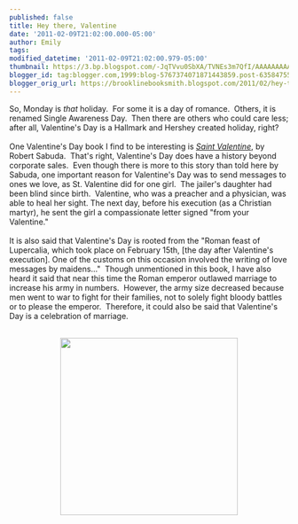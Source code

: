 ```yaml
---
published: false
title: Hey there, Valentine
date: '2011-02-09T21:02:00.000-05:00'
author: Emily
tags: 
modified_datetime: '2011-02-09T21:02:00.979-05:00'
thumbnail: https://3.bp.blogspot.com/-JqTVvu0SbXA/TVNEs3m7QfI/AAAAAAAAAOI/1Ni0suBJZYg/s72-c/0978068982429_500X500.jpg
blogger_id: tag:blogger.com,1999:blog-5767374071871443859.post-6358475521330430505
blogger_orig_url: https://brooklinebooksmith.blogspot.com/2011/02/hey-there-valentine.html
---
```


So, Monday is <em>that</em> holiday.&nbsp; For some it is a day of romance.&nbsp; Others, it is renamed Single Awareness Day.&nbsp; Then there are others who could care less; after all, Valentine's Day is a Hallmark and Hershey created holiday, right?<br /><br />One Valentine's Day book I find to be interesting is <em><a href="https://www.brooklinebooksmith-shop.com/book/9780689824296">Saint Valentine</a></em>, by Robert Sabuda.&nbsp; That's right, Valentine's Day does have a history beyond corporate sales.&nbsp; Even though there is more to this story than told here by Sabuda, one important&nbsp;reason for&nbsp;Valentine's Day was&nbsp;to send messages to ones we love, as St. Valentine did for one girl.&nbsp; The jailer's daughter had been blind since&nbsp;birth.&nbsp; Valentine, who was a preacher and a&nbsp;physician, was able to heal her sight.&nbsp;The next day, before his execution (as a Christian martyr),&nbsp;he sent&nbsp;the girl&nbsp;a compassionate letter signed "from your Valentine."&nbsp; <br /><br />It is also said that Valentine's Day is rooted from the "Roman feast of Lupercalia, which took place on February 15th, [the day after Valentine's execution]. One of the customs on this occasion involved the writing of love messages by maidens..."&nbsp; Though unmentioned in this book,&nbsp;I have also heard it said that near this time the Roman emperor outlawed marriage to increase his army in numbers.&nbsp; However, the army size decreased because men went to war to fight for their families, not to&nbsp;solely fight bloody battles or to&nbsp;please the emperor.&nbsp; Therefore, it could also be said that Valentine's Day is a celebration of marriage.<br /><br /><div class="separator" style="clear: both; text-align: center;"><a href="https://3.bp.blogspot.com/-JqTVvu0SbXA/TVNEs3m7QfI/AAAAAAAAAOI/1Ni0suBJZYg/s1600/0978068982429_500X500.jpg" imageanchor="1" style="margin-left: 1em; margin-right: 1em;"><img border="0" h5="true" height="320" src="https://3.bp.blogspot.com/-JqTVvu0SbXA/TVNEs3m7QfI/AAAAAAAAAOI/1Ni0suBJZYg/s320/0978068982429_500X500.jpg" width="320" /></a></div>